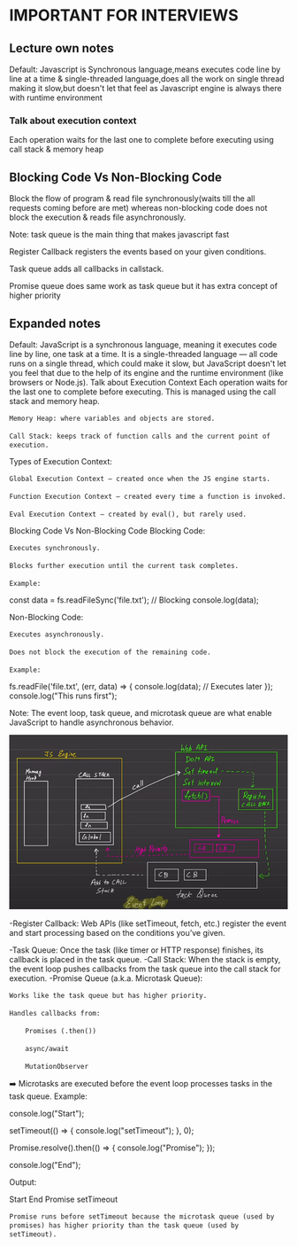 # IMPORTANT FOR INTERVIEWS
## Lecture own notes
Default: Javascript is Synchronous language,means executes code line by line at a time & single-threaded language,does all the work on single thread making it slow,but doesn't let that feel as Javascript engine is always there with runtime environment

### Talk about execution context
Each operation waits for the last one to complete before executing using call stack & memory heap

## Blocking Code Vs Non-Blocking Code
Block the flow of program & read file synchronously(waits till the all requests coming before are met) whereas non-blocking code does not block the execution & reads file asynchronously.

Note: task queue is the main thing that makes javascript fast
 

 Register Callback registers the events based on your given conditions.

 Task queue adds all callbacks in callstack.

 Promise queue does same work as task queue but it has extra concept of higher priority
 
## Expanded notes

Default: JavaScript is a synchronous language, meaning it executes code line by line, one task at a time. It is a single-threaded language — all code runs on a single thread, which could make it slow, but JavaScript doesn't let you feel that due to the help of its engine and the runtime environment (like browsers or Node.js).
Talk about Execution Context
Each operation waits for the last one to complete before executing. This is managed using the call stack and memory heap.

    Memory Heap: where variables and objects are stored.

    Call Stack: keeps track of function calls and the current point of execution.

Types of Execution Context:

    Global Execution Context – created once when the JS engine starts.

    Function Execution Context – created every time a function is invoked.

    Eval Execution Context – created by eval(), but rarely used.

Blocking Code Vs Non-Blocking Code
Blocking Code:

    Executes synchronously.

    Blocks further execution until the current task completes.

    Example:

const data = fs.readFileSync('file.txt'); // Blocking
console.log(data);

Non-Blocking Code:

    Executes asynchronously.

    Does not block the execution of the remaining code.

    Example:

fs.readFile('file.txt', (err, data) => {
  console.log(data); // Executes later
});
console.log("This runs first");

Note: The event loop, task queue, and microtask queue are what enable JavaScript to handle asynchronous behavior.

 ![alt text](image.png)

-Register Callback: Web APIs (like setTimeout, fetch, etc.) register the event and start processing based on the conditions you’ve given.

-Task Queue: Once the task (like timer or HTTP response) finishes, its callback is placed in the task queue.
-Call Stack: When the stack is empty, the event loop pushes callbacks from the task queue into the call stack for execution.
-Promise Queue (a.k.a. Microtask Queue):

    Works like the task queue but has higher priority.

    Handles callbacks from:

        Promises (.then())

        async/await

        MutationObserver

➡️ Microtasks are executed before the event loop processes tasks in the task queue.
Example:

console.log("Start");

setTimeout(() => {
  console.log("setTimeout");
}, 0);

Promise.resolve().then(() => {
  console.log("Promise");
});

console.log("End");

Output:

Start
End
Promise
setTimeout

    Promise runs before setTimeout because the microtask queue (used by promises) has higher priority than the task queue (used by setTimeout).